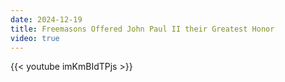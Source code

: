 ```yaml
---
date: 2024-12-19
title: Freemasons Offered John Paul II their Greatest Honor
video: true
---
```



{{< youtube imKmBIdTPjs >}}
